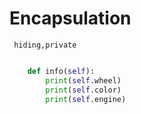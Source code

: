 # Encapsulation
``` hiding,private```
```python

    def info(self):
        print(self.wheel)
        print(self.color)
        print(self.engine)
```

